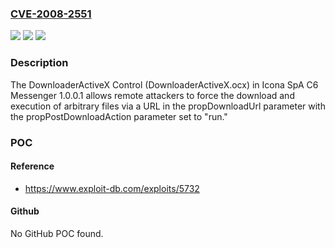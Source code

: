 ### [CVE-2008-2551](https://cve.mitre.org/cgi-bin/cvename.cgi?name=CVE-2008-2551)
![](https://img.shields.io/static/v1?label=Product&message=n%2Fa&color=blue)
![](https://img.shields.io/static/v1?label=Version&message=n%2Fa&color=blue)
![](https://img.shields.io/static/v1?label=Vulnerability&message=n%2Fa&color=brighgreen)

### Description

The DownloaderActiveX Control (DownloaderActiveX.ocx) in Icona SpA C6 Messenger 1.0.0.1 allows remote attackers to force the download and execution of arbitrary files via a URL in the propDownloadUrl parameter with the propPostDownloadAction parameter set to "run."

### POC

#### Reference
- https://www.exploit-db.com/exploits/5732

#### Github
No GitHub POC found.

